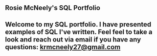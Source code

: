 ## Rosie McNeely's SQL Portfolio
## Welcome to my SQL portfolio. I have presented examples of SQL I've written. Feel feel to take a look and reach out via email if you have any questions: krmcneely27@gmail.com
